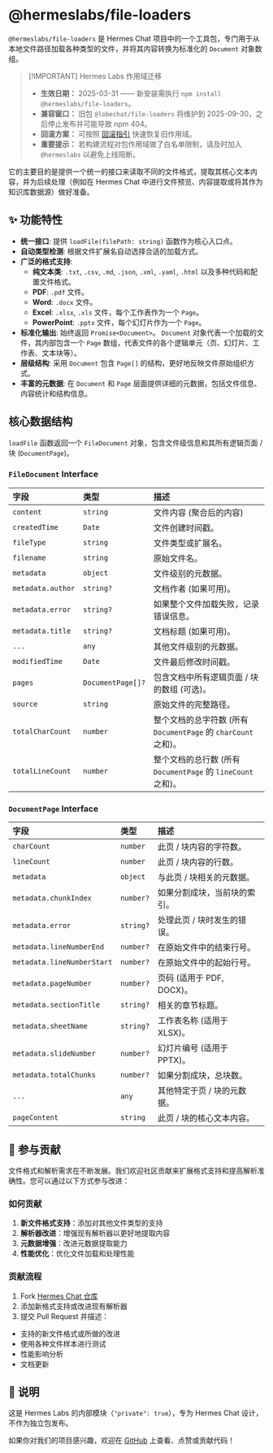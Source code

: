 # @hermeslabs/file-loaders

`@hermeslabs/file-loaders` 是 Hermes Chat 项目中的一个工具包，专门用于从本地文件路径加载各种类型的文件，并将其内容转换为标准化的 `Document` 对象数组。

> \[!IMPORTANT] Hermes Labs 作用域迁移
>
> - **生效日期：** 2025-03-31 —— 新安装需执行 `npm install @hermeslabs/file-loaders`。
> - **兼容窗口：** 旧包 `@lobechat/file-loaders` 将维护到 2025-09-30，之后停止发布并可能导致 npm 404。
> - **回滚方案：** 可按照 [回滚指引](https://github.com/hermeslabs/hermes-chat/blob/main/docs/development/rebranding.md#rollback-strategy) 快速恢复旧作用域。
> - **重要提示：** 若构建流程对包作用域做了白名单限制，请及时加入 `@hermeslabs` 以避免上线阻断。

它的主要目的是提供一个统一的接口来读取不同的文件格式，提取其核心文本内容，并为后续处理（例如在 Hermes Chat 中进行文件预览、内容提取或将其作为知识库数据源）做好准备。

## ✨ 功能特性

- **统一接口**: 提供 `loadFile(filePath: string)` 函数作为核心入口点。
- **自动类型检测**: 根据文件扩展名自动选择合适的加载方式。
- **广泛的格式支持**:
  - **纯文本类**: `.txt`, `.csv`, `.md`, `.json`, `.xml`, `.yaml`, `.html` 以及多种代码和配置文件格式。
  - **PDF**: `.pdf` 文件。
  - **Word**: `.docx` 文件。
  - **Excel**: `.xlsx`, `.xls` 文件，每个工作表作为一个 `Page`。
  - **PowerPoint**: `.pptx` 文件，每个幻灯片作为一个 `Page`。
- **标准化输出**: 始终返回 `Promise<Document>`。 `Document` 对象代表一个加载的文件，其内部包含一个 `Page` 数组，代表文件的各个逻辑单元（页、幻灯片、工作表、文本块等）。
- **层级结构**: 采用 `Document` 包含 `Page[]` 的结构，更好地反映文件原始组织方式。
- **丰富的元数据**: 在 `Document` 和 `Page` 层面提供详细的元数据，包括文件信息、内容统计和结构信息。

## 核心数据结构

`loadFile` 函数返回一个 `FileDocument` 对象，包含文件级信息和其所有逻辑页面 / 块 (`DocumentPage`)。

### `FileDocument` Interface

| 字段              | 类型              | 描述                                                           |
| :---------------- | :---------------- | :------------------------------------------------------------- |
| `content`         | `string`          | 文件内容 (聚合后的内容)                                        |
| `createdTime`     | `Date`            | 文件创建时间戳。                                               |
| `fileType`        | `string`          | 文件类型或扩展名。                                             |
| `filename`        | `string`          | 原始文件名。                                                   |
| `metadata`        | `object`          | 文件级别的元数据。                                             |
| `metadata.author` | `string?`         | 文档作者 (如果可用)。                                          |
| `metadata.error`  | `string?`         | 如果整个文件加载失败，记录错误信息。                           |
| `metadata.title`  | `string?`         | 文档标题 (如果可用)。                                          |
| `...`             | `any`             | 其他文件级别的元数据。                                         |
| `modifiedTime`    | `Date`            | 文件最后修改时间戳。                                           |
| `pages`           | `DocumentPage[]?` | 包含文档中所有逻辑页面 / 块的数组 (可选)。                     |
| `source`          | `string`          | 原始文件的完整路径。                                           |
| `totalCharCount`  | `number`          | 整个文档的总字符数 (所有 `DocumentPage` 的 `charCount` 之和)。 |
| `totalLineCount`  | `number`          | 整个文档的总行数 (所有 `DocumentPage` 的 `lineCount` 之和)。   |

### `DocumentPage` Interface

| 字段                       | 类型      | 描述                         |
| :------------------------- | :-------- | :--------------------------- |
| `charCount`                | `number`  | 此页 / 块内容的字符数。      |
| `lineCount`                | `number`  | 此页 / 块内容的行数。        |
| `metadata`                 | `object`  | 与此页 / 块相关的元数据。    |
| `metadata.chunkIndex`      | `number?` | 如果分割成块，当前块的索引。 |
| `metadata.error`           | `string?` | 处理此页 / 块时发生的错误。  |
| `metadata.lineNumberEnd`   | `number?` | 在原始文件中的结束行号。     |
| `metadata.lineNumberStart` | `number?` | 在原始文件中的起始行号。     |
| `metadata.pageNumber`      | `number?` | 页码 (适用于 PDF, DOCX)。    |
| `metadata.sectionTitle`    | `string?` | 相关的章节标题。             |
| `metadata.sheetName`       | `string?` | 工作表名称 (适用于 XLSX)。   |
| `metadata.slideNumber`     | `number?` | 幻灯片编号 (适用于 PPTX)。   |
| `metadata.totalChunks`     | `number?` | 如果分割成块，总块数。       |
| `...`                      | `any`     | 其他特定于页 / 块的元数据。  |
| `pageContent`              | `string`  | 此页 / 块的核心文本内容。    |

## 🤝 参与贡献

文件格式和解析需求在不断发展。我们欢迎社区贡献来扩展格式支持和提高解析准确性。您可以通过以下方式参与改进：

### 如何贡献

1. **新文件格式支持**：添加对其他文件类型的支持
2. **解析器改进**：增强现有解析器以更好地提取内容
3. **元数据增强**：改进元数据提取能力
4. **性能优化**：优化文件加载和处理性能

### 贡献流程

1. Fork [Hermes Chat 仓库](https://github.com/hermeslabs/hermes-chat)
2. 添加新格式支持或改进现有解析器
3. 提交 Pull Request 并描述：

- 支持的新文件格式或所做的改进
- 使用各种文件样本进行测试
- 性能影响分析
- 文档更新

## 📌 说明

这是 Hermes Labs 的内部模块（`"private": true`），专为 Hermes Chat 设计，不作为独立包发布。

如果你对我们的项目感兴趣，欢迎在 [GitHub](https://github.com/hermeslabs/hermes-chat) 上查看、点赞或贡献代码！
